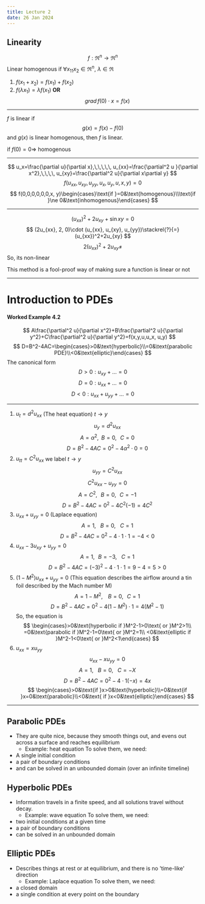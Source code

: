 ```yaml
---
title: Lecture 2
date: 26 Jan 2024
---
```

## Linearity
$$
f:\Re^n\rightarrow \Re^n
$$
Linear homogenous if $\forall x_{11}x_2\in \Re^n,\,\,\lambda\in\Re$ 
1. $f(x_1+x_2)=f(x_1)+f(x_2)$
2. $f(\lambda x_1)=\lambda f(x_1)$
**OR**
$$
grad \,f(0)\cdot x=f(x) 
$$
___
$f$ is linear if 
$$
g(x)=f(x)-f(0)
$$
and $g(x)$ is linear homogenous, then $f$ is linear.

if $f(0)=0\Rightarrow$ homogenous
___
$$
u_x=\frac{\partial u}{\partial x},\,\,\,\,\, u_{xx}=\frac{\partial^2 u }{\partial x^2},\,\,\,\, u_{xy}=\frac{\partial^2 u}{\partial x\partial y}
$$
$$
f(u_{xx}, u_{xy}, u_{yy}, u_x, u_y, u, x, y)=0
$$
$$
f(0,0,0,0,0,0,x, y)\begin{cases}\text{if }=0&\text{homogenous}\\\text{if }\ne 0&\text{inhomogenous}\end{cases}
$$
___
$$
(u_{xx})^2+2u_{xy}+\sin xy=0\tag{inhomogenous equation}
$$
$$
(2u_{xx}, 2, 0)\cdot (u_{xx}, u_{xy}, u_{yy})\stackrel{?}{=}(u_{xx})^2+2u_{xy}
$$
$$
2(u_{xx})^2+2u_{xy}\ne
$$
So, its non-linear

This method is a fool-proof way of making sure a function is linear or not
___
# Introduction to PDEs
#### Worked Example 4.2
$$
A\frac{\partial^2 u}{\partial x^2}+B\frac{\partial^2 u}{\partial y^2}+C\frac{\partial^2 u}{\partial y^2}=f(x,y,u,u_x, u_y)
$$
$$
D=B^2-4AC=\begin{cases}>0&\text{hyperbolic}\\=0&\text{parabolic PDE}\\<0&\text{elliptic}\end{cases}
$$
The canonical form
$$
D>0:u_{xy}+\dots=0
$$
$$
D=0:u_{xx}+\dots=0
$$
$$
D<0: u_{xx}+u_{yy}+\dots=0
$$
____
1. $u_t=d^2 u_{xx}$ (The heat equation)
$t\rightarrow y$
$$
u_y=d^2 u_{xx}
$$
$$
A=\alpha^2,\,\,\,B=0,\,\,\,\, C=0
$$
$$
D=B^2-4AC=0^2-4\alpha^2\cdot 0=0\tag{Parabolic}
$$
2. $u_{tt}=C^2 u_{xx}$
we label $t\rightarrow y$
$$
u_{yy}=C^2u_{xx}
$$
$$
C^2u_{xx}-u_{yy}=0
$$
$$
A=C^2,\,\,\,\, B=0,\,\,\,\, C=-1
$$
$$
D=B^2-4AC=0^2-4C^2(-1)=4C^2
$$
3. $u_{xx}+u_{yy}=0$ (Laplace equation)
$$
A=1,\,\,\,\,\, B=0,\,\,\,\,\, C=1
$$
$$
D=B^2-4AC=0^2-4\cdot 1\cdot 1=-4<0\tag{elliptic}
$$
4. $u_{xx}-3u_{xy}+u_{yy}=0$
$$
A=1,\,\,\,\, B=-3,\,\,\,\,\, C=1
$$
$$
D=B^2-4AC=(-3)^2-4\cdot 1\cdot 1=9-4=5>0\tag{hyperbolic}
$$
5. $(1-M^2)u_{xx}+u_{yy}=0$ (This equation describes the airflow around a tin foil described by the Mach number M)
$$
A=1-M^2,\,\,\,\,\,\, B=0,\,\,\,\, C=1
$$
$$
D=B^2-4AC=0^2-4(1-M^2)\cdot 1=4(M^2-1)
$$
So, the equation is
$$
\begin{cases}>0&\text{hyperbolic if }M^2-1>0\text{ or }M^2>1\\ =0&\text{parabolic if }M^2-1=0\text{ or }M^2=1\\ <0&\text{elliptic if }M^2-1<0\text{ or }M^2<1\end{cases}
$$
6. $u_{xx}=xu_{yy}$
$$
u_{xx}-xu_{yy}=0
$$
$$
A=1,\,\,\,\,\, B=0,\,\,\,\,\, C=-X
$$
$$
D=B^2-4AC=0^2-4\cdot 1(-x)=4x
$$
$$
\begin{cases}>0&\text{if }x>0&\text{hyperbolic}\\=0&\text{if }x=0&\text{parabolic}\\<0&\text{ if }x<0&\text{elliptic}\end{cases}
$$
___
## Parabolic PDEs
- They are quite nice, because they smooth things out, and evens out across a surface and reaches equilibrium
	- Example: heat equation
To solve them, we need:
- A single initial condition
- a pair of boundary conditions
- and can be solved in an unbounded domain (over an infinite timeline)
## Hyperbolic PDEs
- Information travels in a finite speed, and all solutions travel without decay.
	- Example: wave equation
To solve them, we need:
- two initial conditions at a given time
- a pair of boundary conditions
- can be solved in an unbounded domain
## Elliptic PDEs
- Describes things at rest or at equilibrium, and there is no 'time-like' direction
	- Example: Laplace equation
To solve them, we need:
- a closed domain
- a single condition at every point on the boundary
